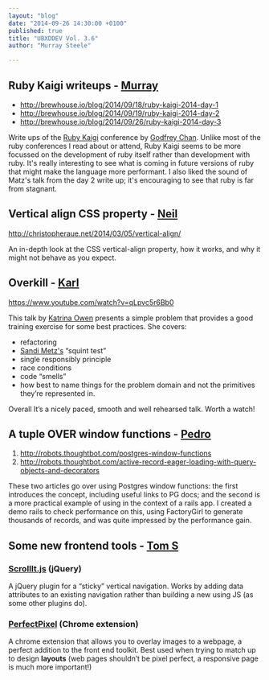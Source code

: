 ```yaml
---
layout: "blog"
date: "2014-09-26 14:30:00 +0100"
published: true
title: "UBXDDEV Vol. 3.6"
author: "Murray Steele"

---
```


## Ruby Kaigi writeups - [Murray](http://www.unboxedconsulting.com/people/murray-steele)

* http://brewhouse.io/blog/2014/09/18/ruby-kaigi-2014-day-1
* http://brewhouse.io/blog/2014/09/19/ruby-kaigi-2014-day-2
* http://brewhouse.io/blog/2014/09/26/ruby-kaigi-2014-day-3

Write ups of the [Ruby Kaigi](http://rubykaigi.org/2014) conference by [Godfrey Chan](https://twitter.com/chancancode).  Unlike most of the ruby conferences I read about or attend, Ruby Kaigi seems to be more focussed on the development of ruby itself rather than development with ruby.  It's really interesting to see what is coming in future versions of ruby that might make the language more performant.  I also liked the sound of Matz's talk from the day 2 write up; it's encouraging to see that ruby is far from stagnant.

## Vertical align CSS property - [Neil](http://www.unboxedconsulting.com/people/neil-van-beinum)

http://christopheraue.net/2014/03/05/vertical-align/

An in-depth look at the CSS vertical-align property, how it works, and why it might not behave as you expect.

## Overkill - [Karl](http://www.unboxedconsulting.com/people/karl-entwistle)

https://www.youtube.com/watch?v=qLpvc5r6Bb0 

This talk by [Katrina Owen](http://www.kytrinyx.com/) presents a simple problem that provides a good training exercise for some best practices.  She covers: 

* refactoring
* [Sandi Metz's](http://www.sandimetz.com/) “squint test”
* single responsibly principle
* race conditions
* code “smells”
* how best to name things for the problem domain and not the primitives they’re represented in.

Overall It’s a nicely paced, smooth and well rehearsed talk. Worth a watch!

## A tuple OVER window functions - [Pedro](http://www.unboxedconsulting.com/people/pedro-moreira)

1. http://robots.thoughtbot.com/postgres-window-functions
2. http://robots.thoughtbot.com/active-record-eager-loading-with-query-objects-and-decorators

These two articles go over using Postgres window functions: the first introduces the concept, including useful links to PG docs; and the second is a more practical example of using in the context of a rails app. I created a demo rails to check performance on this, using FactoryGirl to generate thousands of records, and was quite impressed by the performance gain.

## Some new frontend tools - [Tom S](http://www.unboxedconsulting.com/people/tom-sabin)

### [ScrollIt.js](https://github.com/cmpolis/scrollIt.js) (jQuery)

A jQuery plugin for a “sticky” vertical navigation. Works by adding data attributes to an existing navigation rather than building a new using JS (as some other plugins do).

### [PerfectPixel](https://chrome.google.com/webstore/detail/perfectpixel-by-welldonec/dkaagdgjmgdmbnecmcefdhjekcoceebi?hl=en) (Chrome extension)

A chrome extension that allows you to overlay images to a webpage, a perfect addition to the front end toolkit. Best used when trying to match up to design **layouts** (web pages shouldn’t be pixel perfect, a responsive page is much more important!)

